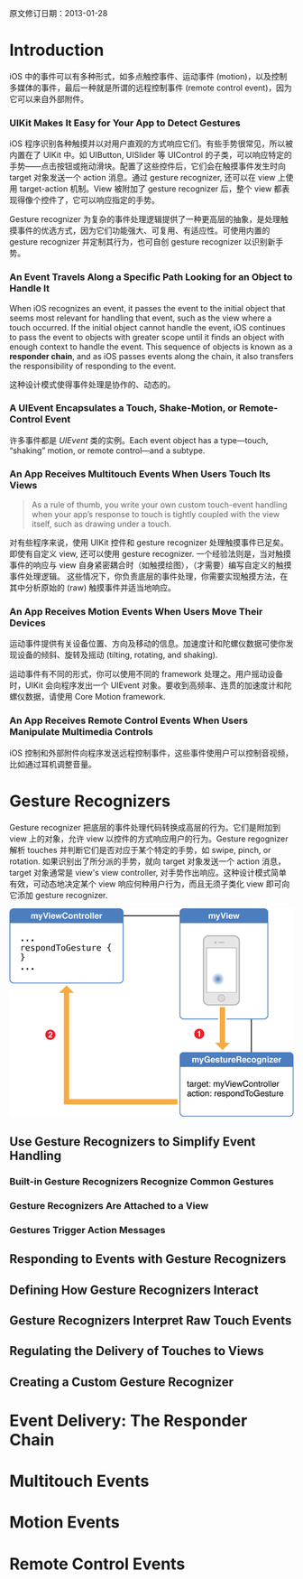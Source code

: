 <title>Event Handling Guide for iOS</title>

原文修订日期：2013-01-28

# Introduction #

iOS 中的事件可以有多种形式，如多点触控事件、运动事件 (motion)，以及控制多媒体的事件，最后一种就是所谓的远程控制事件 (remote control event)，因为它可以来自外部附件。

### UIKit Makes It Easy for Your App to Detect Gestures ###

iOS 程序识别各种触摸并以对用户直观的方式响应它们。有些手势很常见，所以被内置在了 UIKit 中。如 UIButton, UISlider 等 UIControl 的子类，可以响应特定的手势——点击按钮或拖动滑块。配置了这些控件后，它们会在触摸事件发生时向 target 对象发送一个 action 消息。通过 gesture recognizer, 还可以在 view 上使用 target-action 机制。View 被附加了 gesture recognizer 后，整个 view 都表现得像个控件了，它可以响应指定的手势。

Gesture recognizer 为复杂的事件处理逻辑提供了一种更高层的抽象，是处理触摸事件的优选方式，因为它们功能强大、可复用、有适应性。可使用内置的 gesture recognizer 并定制其行为，也可自创 gesture recognizer 以识别新手势。

### An Event Travels Along a Specific Path Looking for an Object to Handle It ###

When iOS recognizes an event, it passes the event to the initial object that seems most relevant for handling that event, such as the view where a touch occurred. If the initial object cannot handle the event, iOS continues to pass the event to objects with greater scope until it finds an object with enough context to handle the event. This sequence of objects is known as a **responder chain**, and as iOS passes events along the chain, it also transfers the responsibility of responding to the event. 

这种设计模式使得事件处理是协作的、动态的。

### A UIEvent Encapsulates a Touch, Shake-Motion, or Remote-Control Event ###

许多事件都是 *UIEvent* 类的实例。Each event object has a type—touch, “shaking” motion, or remote control—and a subtype.

### An App Receives Multitouch Events When Users Touch Its Views ###

> As a rule of thumb, you write your own custom touch-event handling when your app’s response to touch is tightly coupled with the view itself, such as drawing under a touch.

对有些程序来说，使用 UIKit 控件和 gesture recognizer 处理触摸事件已足矣。即使有自定义 view, 还可以使用 gesture recognizer. 一个经验法则是，当对触摸事件的响应与 view 自身紧密耦合时（如触摸绘图），（才需要）编写自定义的触摸事件处理逻辑。 这些情况下，你负责底层的事件处理，你需要实现触摸方法，在其中分析原始的 (raw) 触摸事件并适当地响应。


### An App Receives Motion Events When Users Move Their Devices ###

运动事件提供有关设备位置、方向及移动的信息。加速度计和陀螺仪数据可使你发现设备的倾斜、旋转及摇动 (tilting, rotating, and shaking).

运动事件有不同的形式，你可以使用不同的 framework 处理之。用户摇动设备时，UIKit 会向程序发出一个 UIEvent 对象。要收到高频率、连贯的加速度计和陀螺仪数据，请使用 Core Motion framework.

### An App Receives Remote Control Events When Users Manipulate Multimedia Controls ###

iOS 控制和外部附件向程序发送远程控制事件，这些事件使用户可以控制音视频，比如通过耳机调整音量。

# Gesture Recognizers #

Gesture recognizer 把底层的事件处理代码转换成高层的行为。它们是附加到 view 上的对象，允许 view 以控件的方式响应用户的行为。Gesture regognizer 解析 touches 并判断它们是否对应于某个特定的手势，如 swipe, pinch, or rotation. 如果识别出了所分派的手势，就向 target 对象发送一个 action 消息，target 对象通常是 view's view controller, 对手势作出响应。这种设计模式简单有效，可动态地决定某个 view 响应何种用户行为，而且无须子类化 view 即可向它添加 gesture recognizer.

![A gesture recognizer attached to a view](images/gesture_recognizer_role.png)

## Use Gesture Recognizers to Simplify Event Handling ##

### Built-in Gesture Recognizers Recognize Common Gestures ###

### Gesture Recognizers Are Attached to a View ###

### Gestures Trigger Action Messages ###

## Responding to Events with Gesture Recognizers ##

## Defining How Gesture Recognizers Interact ##

## Gesture Recognizers Interpret Raw Touch Events ##

## Regulating the Delivery of Touches to Views ##

## Creating a Custom Gesture Recognizer ##


# Event Delivery: The Responder Chain #

# Multitouch Events #

# Motion Events #

# Remote Control Events #
